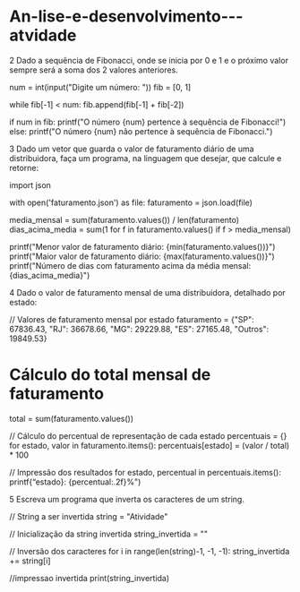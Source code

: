 # An-lise-e-desenvolvimento---atvidade




2 Dado a sequência de Fibonacci, onde se inicia por 0 e 1 e o próximo valor sempre será a soma dos 2 valores anteriores.


num = int(input("Digite um número: "))
fib = [0, 1]

while fib[-1] < num:
    fib.append(fib[-1] + fib[-2])

if num in fib:
    printf("O número {num} pertence à sequência de Fibonacci!")
else:
    printf("O número {num} não pertence à sequência de Fibonacci.")



3 Dado um vetor que guarda o valor de faturamento diário de uma distribuidora, faça um programa, na linguagem que desejar, que calcule e retorne:

import json

with open('faturamento.json') as file:
    faturamento = json.load(file)

media_mensal = sum(faturamento.values()) / len(faturamento)
dias_acima_media = sum(1 for f in faturamento.values() if f > media_mensal)

printf("Menor valor de faturamento diário: {min(faturamento.values())}")
printf("Maior valor de faturamento diário: {max(faturamento.values())}")
printf("Número de dias com faturamento acima da média mensal: {dias_acima_media}")







4 Dado o valor de faturamento mensal de uma distribuidora, detalhado por estado:


// Valores de faturamento mensal por estado
faturamento = {"SP": 67836.43, "RJ": 36678.66, "MG": 29229.88, "ES": 27165.48, "Outros": 19849.53}

# Cálculo do total mensal de faturamento
total = sum(faturamento.values())

// Cálculo do percentual de representação de cada estado
percentuais = {}
for estado, valor in faturamento.items():
    percentuais[estado] = (valor / total) * 100

// Impressão dos resultados
for estado, percentual in percentuais.items():
    printf{“estado}: {percentual:.2f}%")






5 Escreva um programa que inverta os caracteres de um string.

// String a ser invertida
string = "Atividade"

// Inicialização da string invertida
string_invertida = ""

// Inversão dos caracteres
for i in range(len(string)-1, -1, -1):
    string_invertida += string[i]

//impressao invertida
print(string_invertida)
